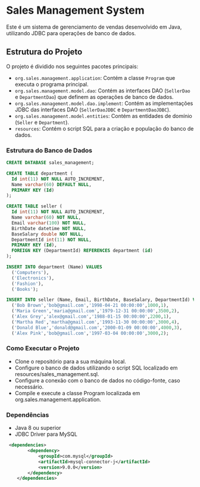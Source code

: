 # Sales Management System

Este é um sistema de gerenciamento de vendas desenvolvido em Java, utilizando JDBC para operações de banco de dados.

## Estrutura do Projeto

O projeto é dividido nos seguintes pacotes principais:

- `org.sales.management.application`: Contém a classe `Program` que executa o programa principal.
- `org.sales.management.model.dao`: Contém as interfaces DAO (`SellerDao` e `DepartmentDao`) que definem as operações de banco de dados.
- `org.sales.management.model.dao.implement`: Contém as implementações JDBC das interfaces DAO (`SellerDaoJDBC` e `DepartmentDaoJDBC`).
- `org.sales.management.model.entities`: Contém as entidades de domínio (`Seller` e `Department`).
- `resources`: Contém o script SQL para a criação e população do banco de dados.

### Estrutura do Banco de Dados

```sql
CREATE DATABASE sales_management;

CREATE TABLE department (
  Id int(11) NOT NULL AUTO_INCREMENT,
  Name varchar(60) DEFAULT NULL,
  PRIMARY KEY (Id)
);

CREATE TABLE seller (
  Id int(11) NOT NULL AUTO_INCREMENT,
  Name varchar(60) NOT NULL,
  Email varchar(100) NOT NULL,
  BirthDate datetime NOT NULL,
  BaseSalary double NOT NULL,
  DepartmentId int(11) NOT NULL,
  PRIMARY KEY (Id),
  FOREIGN KEY (DepartmentId) REFERENCES department (id)
);

INSERT INTO department (Name) VALUES 
  ('Computers'),
  ('Electronics'),
  ('Fashion'),
  ('Books');

INSERT INTO seller (Name, Email, BirthDate, BaseSalary, DepartmentId) VALUES 
  ('Bob Brown','bob@gmail.com','1998-04-21 00:00:00',1000,1),
  ('Maria Green','maria@gmail.com','1979-12-31 00:00:00',3500,2),
  ('Alex Grey','alex@gmail.com','1988-01-15 00:00:00',2200,1),
  ('Martha Red','martha@gmail.com','1993-11-30 00:00:00',3000,4),
  ('Donald Blue','donald@gmail.com','2000-01-09 00:00:00',4000,3),
  ('Alex Pink','bob@gmail.com','1997-03-04 00:00:00',3000,2);
  ```

### Como Executar o Projeto

- Clone o repositório para a sua máquina local.
- Configure o banco de dados utilizando o script SQL localizado em resources/sales_management.sql.
- Configure a conexão com o banco de dados no código-fonte, caso necessário.
- Compile e execute a classe Program localizada em org.sales.management.application.

### Dependências
- Java 8 ou superior
- JDBC Driver para MySQL

```xml
 <dependencies>
        <dependency>
            <groupId>com.mysql</groupId>
            <artifactId>mysql-connector-j</artifactId>
            <version>9.0.0</version>
        </dependency>
    </dependencies>
```